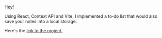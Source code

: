 Hey!

Using React, Context API and Vite, I implemented a to-do list that would also save your notes into a local storage. 

Here's the [link to the project.](https://vlakh-todo-list.netlify.app/)
